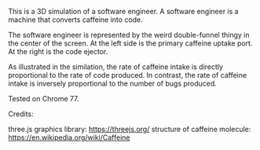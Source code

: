 This is a 3D simulation of a software engineer.  A software engineer is a machine that converts caffeine into code.

The software engineer is represented by the weird double-funnel thingy in the center of the screen.  At the left side is the primary caffeine uptake port.  At the right is the code ejector.

As illustrated in the similation, the rate of caffeine intake is directly proportional to the rate of code produced.  In contrast, the rate of caffeine intake is inversely proportional to the number of bugs produced.

Tested on Chrome 77.

Credits: 

three.js graphics library: https://threejs.org/
structure of caffeine molecule: https://en.wikipedia.org/wiki/Caffeine

